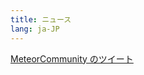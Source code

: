 ```yaml
---
title: ニュース
lang: ja-JP
---
```



<a class="twitter-timeline" href="https://twitter.com/MeteorCommunity?ref_src=twsrc%5Etfw">MeteorCommunity のツイート</a> <script async src="https://platform.twitter.com/widgets.js" charset="utf-8"></script> 
